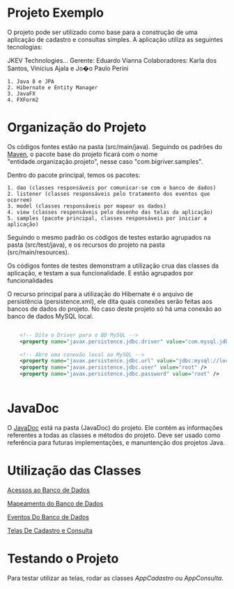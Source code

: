 # Projeto Exemplo #
O projeto pode ser utilizado como base para a construção de uma aplicação de cadastro e consultas simples.
A aplicação utiliza as seguintes tecnologias:

JKEV Technologies...
Gerente: Eduardo Vianna
Colaboradores: Karla dos Santos, Vinicius Ajala e Jo�o Paulo Perini





	1. Java 8 e JPA
	2. Hibernate e Entity Manager
	3. JavaFX
	4. FXForm2
	
# Organização do Projeto #
Os códigos fontes estão na pasta (src/main/java).
Seguindo os padrões do [Maven](https://pt.wikipedia.org/wiki/Apache_Maven), o pacote base do projeto ficará com o nome "entidade.organização.projeto", nesse caso "com.bigriver.samples".

Dentro do pacote principal, temos os pacotes:
	
	1. dao (classes responsáveis por comunicar-se com o banco de dados)
	2. listener (classes responsáveis pelo tratamento dos eventos que ocorrem)
	3. model (classes responsáveis por mapear os dados)
	4. view (classes responsáveis pelo desenho das telas da aplicação)
	5. samples (pacote principal, classes responsáveis por iniciar a aplicação)
	
Seguindo o mesmo padrão os códigos de testes estarão agrupados na pasta (src/test/java), e os recursos do projeto na pasta (src/main/resources).

Os códigos fontes de testes demonstram a utilização crua das classes da aplicação, e testam a sua funcionalidade. 
E estão agrupados por funcionalidades

O recurso principal para a utilização do Hibernate é o arquivo de persistência (persistence.xml), ele dita quais conexões serão feitas aos bancos de dados do projeto. No caso deste projeto só há uma conexão ao banco de dados MySQL local.

```xml

	<!-- Dita o Driver para o BD MySQL -->
	<property name="javax.persistence.jdbc.driver" value="com.mysql.jdbc.Driver" />
	
	<!-- Abre uma conexão local ao MySQL -->
	<property name="javax.persistence.jdbc.url" value="jdbc:mysql://localhost:3306/samples" />
	<property name="javax.persistence.jdbc.user" value="root" />
	<property name="javax.persistence.jdbc.password" value="root" />
            
```

# JavaDoc #
O [JavaDoc](https://pt.wikipedia.org/wiki/Javadoc) está na pasta (JavaDoc) do projeto.
Ele contém as informações referentes a todas as classes e métodos do projeto.
Deve ser usado como referência para futuras implementações, e manuntenção dos projetos Java.

# Utilização das Classes #

[Acessos ao Banco de Dados](https://github.com/rodsnjr/cursojava/tree/master/src/main/java/com/bigriver/samples/dao)

[Mapeamento do Banco de Dados](https://github.com/rodsnjr/cursojava/tree/master/src/main/java/com/bigriver/samples/model)

[Eventos Do Banco de Dados](https://github.com/rodsnjr/cursojava/tree/master/src/main/java/com/bigriver/samples/listener)

[Telas De Cadastro e Consulta](https://github.com/rodsnjr/cursojava/tree/master/src/main/java/com/bigriver/samples/view)

# Testando o Projeto #
Para testar utilizar as telas, rodar as classes *AppCadastro* ou *AppConsulta*.
